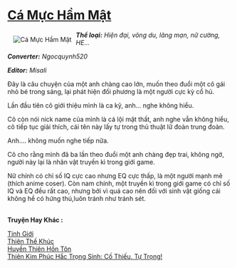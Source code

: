 <a href="https://utruyen.com/ca-muc-ham-mat/5678/" title="Cá Mực Hầm Mật"><h1>Cá Mực Hầm Mật</h1></a><div style="display:table"><img align="right" style="float: left; padding: 10px;" src="https://utruyen.com/images/story/200x260/ca-muc-ham-mat.jpg" alt="Cá Mực Hầm Mật"><b><i>Thể loại:</i></b><i> Hiện đại, võng du, lãng mạn, nữ cường, HE...</i><p></p><b><i>Converter:</i></b><i> Ngocquynh520</i><p></p><i></i><b><i>Editor:</i></b><i> Misali</i><p></p>Đây là câu chuyện của một anh chàng cao lớn, muốn theo đuổi một cô gái nhỏ bé trong sáng, lại phát hiện đối phương là một người cực kỳ cổ hủ.<p></p>Lần đầu tiên cô giới thiệu mình là ca kỹ, anh... nghe không hiểu.<p></p>Cô còn nói nick name của mình là cá lội mật thất, anh nghe vẫn không hiểu, cô tiếp tục giải thích, cái tên này lấy tự <HunterX-Hunter> trong thủ thuật lữ đoàn trung đoàn.<p></p>Anh.... không muốn nghe tiếp nữa.<p></p>Cô cho rằng mình đã ba lần theo đuổi một anh chàng đẹp trai, không ngờ, người này lại là nhân vật truyền kì trong giới game.<p></p>Nữ chính có chỉ số IQ cực cao nhưng EQ cực thấp, là một người mạnh mẽ (thích anime coser). Còn nam chính, một truyền kì trong giới game có chỉ số IQ và EQ đều rất cao, nhưng bởi vì quá cao nên đối với sinh vật giống cái không hề có hứng thú,luôn tránh như tránh sét.</div><p><br><b>Truyện Hay Khác :</b></p><a href="https://utruyen.com/tinh-gioi/7274/" alt="Tinh Giới">Tinh Giới</a><br/><a href="https://github.com/quanluxury/ngontinhhot/tree/master/truyenhay/18965/" alt="Thiên Thế Khúc">Thiên Thế Khúc</a><br/><a href="https://github.com/quanluxury/truyenhot/tree/master/truyenhay/12602/" alt="Huyền Thiên Hồn Tôn">Huyền Thiên Hồn Tôn</a><br/><a href="https://github.com/quanluxury/ngontinhhot/tree/master/truyenhay/17117/" alt="Thiên Kim Phúc Hắc Trọng Sinh: Cố Thiếu, Tự Trọng!">Thiên Kim Phúc Hắc Trọng Sinh: Cố Thiếu, Tự Trọng!</a><br/>